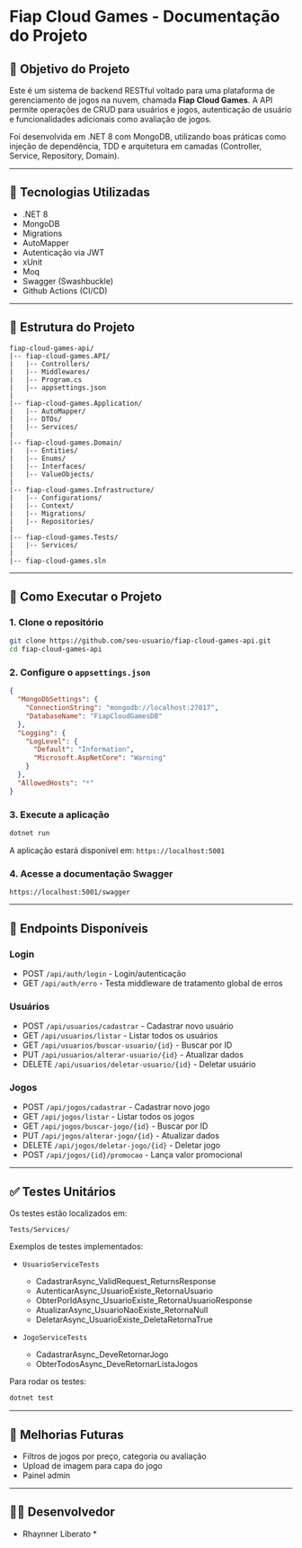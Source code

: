 ﻿# Fiap Cloud Games - Documentação do Projeto

## 🌟 Objetivo do Projeto

Este é um sistema de backend RESTful voltado para uma plataforma de gerenciamento de jogos na nuvem, chamada **Fiap Cloud Games**. A API permite operações de CRUD para usuários e jogos, autenticação de usuário e funcionalidades adicionais como avaliação de jogos.

Foi desenvolvida em .NET 8 com MongoDB, utilizando boas práticas como injeção de dependência, TDD e arquitetura em camadas (Controller, Service, Repository, Domain).

---

## 🚀 Tecnologias Utilizadas

* .NET 8
* MongoDB
* Migrations
* AutoMapper
* Autenticação via JWT
* xUnit
* Moq
* Swagger (Swashbuckle)
* Github Actions (CI/CD)

---

## 📂 Estrutura do Projeto

```
fiap-cloud-games-api/
|-- fiap-cloud-games.API/
|   |-- Controllers/
|   |-- Middlewares/
|   |-- Program.cs
|   |-- appsettings.json
|
|-- fiap-cloud-games.Application/
|   |-- AutoMapper/
|   |-- DTOs/
|   |-- Services/
|
|-- fiap-cloud-games.Domain/
|   |-- Entities/
|   |-- Enums/
|   |-- Interfaces/
|   |-- ValueObjects/
|
|-- fiap-cloud-games.Infrastructure/
|   |-- Configurations/
|   |-- Context/
|   |-- Migrations/
|   |-- Repositories/
|
|-- fiap-cloud-games.Tests/
|   |-- Services/
|
|-- fiap-cloud-games.sln
```

---

## 🔧 Como Executar o Projeto

### 1. Clone o repositório

```bash
git clone https://github.com/seu-usuario/fiap-cloud-games-api.git
cd fiap-cloud-games-api
```

### 2. Configure o `appsettings.json`

```json
{
  "MongoDbSettings": {
    "ConnectionString": "mongodb://localhost:27017",
    "DatabaseName": "FiapCloudGamesDB"
  },
  "Logging": {
    "LogLevel": {
      "Default": "Information",
      "Microsoft.AspNetCore": "Warning"
    }
  },
  "AllowedHosts": "*"
}
```

### 3. Execute a aplicação

```bash
dotnet run
```

A aplicação estará disponível em: `https://localhost:5001`

### 4. Acesse a documentação Swagger

```
https://localhost:5001/swagger
```

---

## 📄 Endpoints Disponíveis

### Login

* POST `/api/auth/login` - Login/autenticação
* GET `/api/auth/erro` - Testa middleware de tratamento global de erros

### Usuários

* POST `/api/usuarios/cadastrar` - Cadastrar novo usuário
* GET `/api/usuarios/listar` - Listar todos os usuários
* GET `/api/usuarios/buscar-usuario/{id}` - Buscar por ID
* PUT `/api/usuarios/alterar-usuario/{id}` - Atualizar dados
* DELETE `/api/usuarios/deletar-usuario/{id}` - Deletar usuário

### Jogos

* POST `/api/jogos/cadastrar` - Cadastrar novo jogo
* GET `/api/jogos/listar` - Listar todos os jogos
* GET `/api/jogos/buscar-jogo/{id}` - Buscar por ID
* PUT `/api/jogos/alterar-jogo/{id}` - Atualizar dados
* DELETE `/api/jogos/deletar-jogo/{id}` - Deletar jogo
* POST `/api/jogos/{id}/promocao` - Lança valor promocional

---

## ✅ Testes Unitários

Os testes estão localizados em:

```
Tests/Services/
```

Exemplos de testes implementados:

* `UsuarioServiceTests`

  * CadastrarAsync\_ValidRequest\_ReturnsResponse
  * AutenticarAsync\_UsuarioExiste\_RetornaUsuario
  * ObterPorIdAsync\_UsuarioExiste\_RetornaUsuarioResponse
  * AtualizarAsync\_UsuarioNaoExiste\_RetornaNull
  * DeletarAsync\_UsuarioExiste\_DeletaRetornaTrue

* `JogoServiceTests`

  * CadastrarAsync\_DeveRetornarJogo
  * ObterTodosAsync\_DeveRetornarListaJogos

Para rodar os testes:

```bash
dotnet test
```

---

## 🚧 Melhorias Futuras

* Filtros de jogos por preço, categoria ou avaliação
* Upload de imagem para capa do jogo
* Painel admin

---

## 👨‍💻 Desenvolvedor

* Rhaynner Liberato *